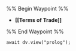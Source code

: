 %% Begin Waypoint %%
- **[[Terms of Trade]]**

%% End Waypoint %%

```dataviewjs
await dv.view("prolog");
```